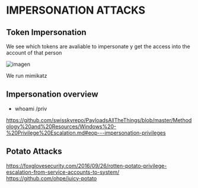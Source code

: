 # IMPERSONATION ATTACKS

## Token Impersonation
We see which tokens are avaliable to impersonate y get the access into the account of that person

![imagen](https://github.com/D1ie3z/Pentesting/assets/88562299/ced17c45-f8d3-4f6d-adbb-646cd741d18b)

We run mimikatz

## Impersonation overview

* whoami /priv

https://github.com/swisskyrepo/PayloadsAllTheThings/blob/master/Methodology%20and%20Resources/Windows%20-%20Privilege%20Escalation.md#eop---impersonation-privileges

## Potato Attacks
https://foxglovesecurity.com/2016/09/26/rotten-potato-privilege-escalation-from-service-accounts-to-system/
https://github.com/ohpe/juicy-potato
